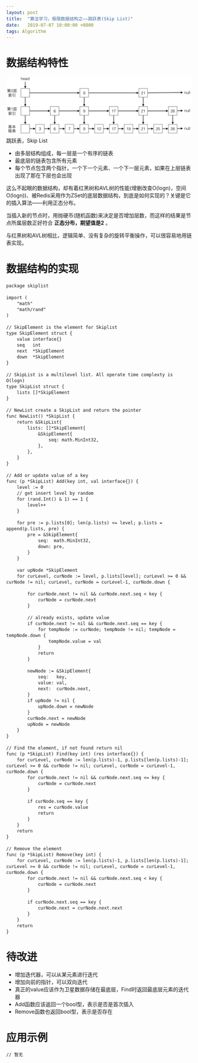 ```yaml
---
layout: post
title:  "算法学习，极限数据结构之——跳跃表(Skip List)"
date:   2019-07-07 10:00:00 +0800
tags: Algorithm
---
```

# 数据结构特性
![Skip List](/assets/images/2019-07-07-Algorithm_Skiplist_1.jpg)
跳跃表，Skip List<br/>
* 由多层结构组成，每一层是一个有序的链表
* 最底层的链表包含所有元素
* 每个节点包含两个指针，一个下一个元素、一个下一层元素，如果在上层链表出现了那在下层也会出现

这么不起眼的数据结构，却有着红黑树和AVL树的性能(增删改查O(logn)，空间O(logn))、被Redis采用作为ZSet的底层数据结构，到底是如何实现的？关键是它的插入算法——利用正态分布。

当插入新的节点时，用抛硬币(随机函数)来决定是否增加层数，而这样的结果是节点所属层数正好符合 __正态分布，期望值是2__ 。

与红黑树和AVL树相比，逻辑简单、没有复杂的旋转平衡操作，可以很容易地用链表实现。

# 数据结构的实现
```	Golang
package skiplist

import (
	"math"
	"math/rand"
)

// SkipElement is the element for Skiplist
type SkipElement struct {
	value interface{}
	seq   int
	next  *SkipElement
	down  *SkipElement
}

// SkipList is a multilevel list. All operate time complexty is O(logn)
type SkipList struct {
	lists []*SkipElement
}

// NewList create a SkipList and return the pointer
func NewList() *SkipList {
	return &SkipList{
		lists: []*SkipElement{
			&SkipElement{
				seq: math.MinInt32,
			},
		},
	}
}

// Add or update value of a key
func (p *SkipList) Add(key int, val interface{}) {
	level := 0
	// get insert level by random
	for (rand.Int() & 1) == 1 {
		level++
	}

	for pre := p.lists[0]; len(p.lists) <= level; p.lists = append(p.lists, pre) {
		pre = &SkipElement{
			seq:  math.MinInt32,
			down: pre,
		}
	}

	var upNode *SkipElement
	for curLevel, curNode := level, p.lists[level]; curLevel >= 0 && curNode != nil; curLevel, curNode = curLevel-1, curNode.down {

		for curNode.next != nil && curNode.next.seq < key {
			curNode = curNode.next
		}

		// already exists, update value
		if curNode.next != nil && curNode.next.seq == key {
			for tempNode := curNode; tempNode != nil; tempNode = tempNode.down {
				tempNode.value = val
			}
			return
		}

		newNode := &SkipElement{
			seq:   key,
			value: val,
			next:  curNode.next,
		}
		if upNode != nil {
			upNode.down = newNode
		}
		curNode.next = newNode
		upNode = newNode
	}
}

// Find the element, if not found return nil
func (p *SkipList) Find(key int) (res interface{}) {
	for curLevel, curNode := len(p.lists)-1, p.lists[len(p.lists)-1]; curLevel >= 0 && curNode != nil; curLevel, curNode = curLevel-1, curNode.down {
		for curNode.next != nil && curNode.next.seq <= key {
			curNode = curNode.next
		}

		if curNode.seq == key {
			res = curNode.value
			return
		}
	}
	return
}

// Remove the element
func (p *SkipList) Remove(key int) {
	for curLevel, curNode := len(p.lists)-1, p.lists[len(p.lists)-1]; curLevel >= 0 && curNode != nil; curLevel, curNode = curLevel-1, curNode.down {
		for curNode.next != nil && curNode.next.seq < key {
			curNode = curNode.next
		}

		if curNode.next.seq == key {
			curNode.next = curNode.next.next
		}
	}
	return
}
```

# 待改进
* 增加迭代器，可以从某元素进行迭代
* 增加向前的指针，可以双向迭代
* 真正的value应该作为卫星数据存储在最底层，Find时返回最底层元素的迭代器
* Add函数应该返回一个bool型，表示是否是首次插入
* Remove函数也返回bool型，表示是否存在

# 应用示例
```	Golang
// 暂无
```

